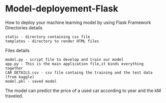 # Model-deployement-Flask

How to deploy your machine learning model by using Flask Framework
Directories details

    static - directory containing css file 
    templates - directory to render HTML files
    
    
Files details

    model.py - script file to develop and train our model
    app.py - This is the main application file,it binds everything together
    CAR DETAILS.csv - csv file containg the training and the test data (from kaggle)
    model.pkl - saved model 
    


   
The model can predict the price of a used car according to year and the kM traveled.
